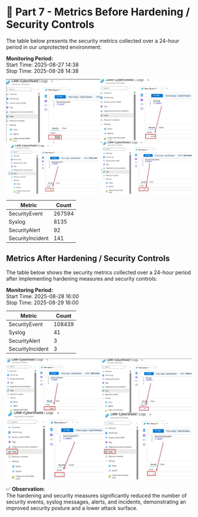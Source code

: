 # 🔴 Part 7 - Metrics Before Hardening / Security Controls

The table below presents the security metrics collected over a 24-hour period in our unprotected environment:

**Monitoring Period:**  
Start Time: 2025-08-27 14:38  
Stop Time: 2025-08-28 14:38  

![Metric_Before](https://github.com/AliChoukatli/CyberShield-SOC-Lab/blob/main/Screenshots/Metric_before.png)

| Metric                   | Count
| ------------------------ | -----
| SecurityEvent            | 267594
| Syslog                   | 8135
| SecurityAlert            | 92
| SecurityIncident         | 141


## Metrics After Hardening / Security Controls

The table below shows the security metrics collected over a 24-hour period after implementing hardening measures and security controls:

**Monitoring Period:**  
Start Time: 2025-08-28 16:00  
Stop Time: 2025-08-29 16:00  

| Metric                   | Count
| ------------------------ | -----
| SecurityEvent            | 108439
| Syslog                   | 41
| SecurityAlert            | 3
| SecurityIncident         | 3

![Metric_After](https://github.com/AliChoukatli/CyberShield-SOC-Lab/blob/main/Screenshots/Metric_after.png)

✅ **Observation:**  
The hardening and security measures significantly reduced the number of security events, syslog messages, alerts, and incidents, demonstrating an improved security posture and a lower attack surface.

